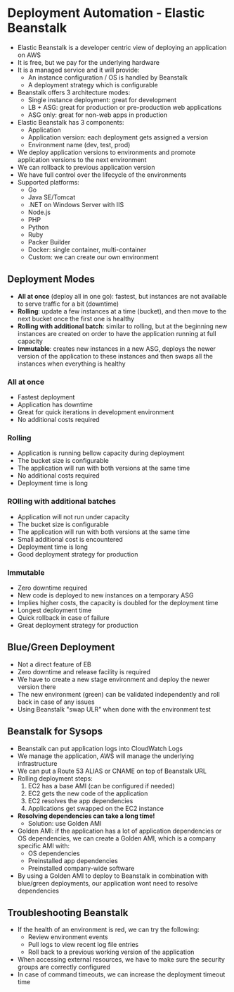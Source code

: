 # Deployment Automation - Elastic Beanstalk

- Elastic Beanstalk is a developer centric view of deploying an application on AWS
- It is free, but we pay for the underlying hardware
- It is a managed service and it will provide:
    - An instance configuration / OS is handled by Beanstalk
    - A deployment strategy which is configurable
- Beanstalk offers 3 architecture modes:
    - Single instance deployment: great for development
    - LB + ASG: great for production or pre-production web applications
    - ASG only: great for non-web apps in production
- Elastic Beanstalk has 3 components:
    - Application
    - Application version: each deployment gets assigned a version
    - Environment name (dev, test, prod)
- We deploy application versions to environments and promote application versions to the next environment
- We can rollback to previous application version
- We have full control over the lifecycle of the environments
- Supported platforms:
    - Go
    - Java SE/Tomcat
    - .NET on Windows Server with IIS
    - Node.js
    - PHP
    - Python
    - Ruby
    - Packer Builder
    - Docker: single container, multi-container
    - Custom: we can create our own environment

## Deployment Modes

- **All at once** (deploy all in one go): fastest, but instances are not available to serve traffic for a bit (downtime)
- **Rolling**: update a few instances at a time (bucket), and then move to the next bucket once the first one is healthy
- **Rolling with additional batch**: similar to rolling, but at the beginning new instances are created on order to have the application running at full capacity
- **Immutable**: creates new instances in a new ASG, deploys the newer version of the application to these instances and then swaps all the instances when everything is healthy

### All at once

- Fastest deployment
- Application has downtime
- Great for quick iterations in development environment
- No additional costs required

### Rolling

- Application is running bellow capacity during deployment
- The bucket size is configurable
- The application will run with both versions at the same time
- No additional costs required
- Deployment time is long

### ROlling with additional batches

- Application will not run under capacity
- The bucket size is configurable
- The application will run with both versions at the same time
- Small additional cost is encountered
- Deployment time is long
- Good deployment strategy for production

### Immutable

- Zero downtime required
- New code is deployed to new instances on a temporary ASG
- Implies higher costs, the capacity is doubled for the deployment time
- Longest deployment time
- Quick rollback in case of failure
- Great deployment strategy for production

## Blue/Green Deployment

- Not a direct feature of EB
- Zero downtime and release facility is required
- We have to create a new stage environment and deploy the newer version there
- The new environment (green) can be validated independently and roll back in case of any issues
- Using Beanstalk "swap ULR" when done with the environment test

## Beanstalk for Sysops

- Beanstalk can put application logs into CloudWatch Logs
- We manage the application, AWS will manage the underlying infrastructure
- We can put a Route 53 ALIAS or CNAME on top of Beanstalk URL
- Rolling deployment steps:
    1. EC2 has a base AMI (can be configured if needed)
    2. EC2 gets the new code of the application
    3. EC2 resolves the app dependencies
    4. Applications get swapped on the EC2 instance
- **Resolving dependencies can take a long time!**
    - Solution: use Golden AMI
- Golden AMI: if the application has a lot of application dependencies or OS dependencies, we can create a Golden AMI, which is a company specific AMI with:
    - OS dependencies
    - Preinstalled app dependencies
    - Preinstalled company-wide software
- By using a Golden AMI to deploy to Beanstalk in combination with blue/green deployments, our application wont need to resolve dependencies

## Troubleshooting Beanstalk

- If the health of an environment is red, we can try the following:
    - Review environment events
    - Pull logs to view recent log file entries
    - Roll back to a previous working version of the application
- When accessing external resources, we have to make sure the security groups are correctly configured
- In case of command timeouts, we can increase the deployment timeout time